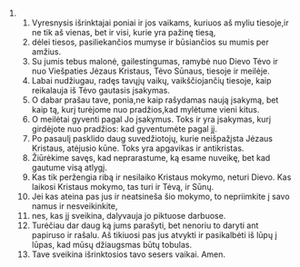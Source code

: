 <ol>
  <li>
    <ol>
      <li>Vyresnysis išrinktajai poniai ir jos vaikams, kuriuos aš myliu tiesoje,­ir ne tik aš vienas, bet ir visi, kurie yra pažinę tiesą,­</li>
      <li>dėlei tiesos, pasiliekančios mumyse ir būsiančios su mumis per amžius.</li>
      <li>Su jumis tebus malonė, gailestingumas, ramybė nuo Dievo Tėvo ir nuo Viešpaties Jėzaus Kristaus, Tėvo Sūnaus, tiesoje ir meilėje.</li>
      <li>Labai nudžiugau, radęs tavųjų vaikų, vaikščiojančių tiesoje, kaip reikalauja iš Tėvo gautasis įsakymas.</li>
      <li>O dabar prašau tave, ponia,­ne kaip rašydamas naują įsakymą, bet kaip tą, kurį turėjome nuo pradžios,­kad mylėtume vieni kitus.</li>
      <li>O meilė­tai gyventi pagal Jo įsakymus. Toks ir yra įsakymas, kurį girdėjote nuo pradžios: kad gyventumėte pagal jį.</li>
      <li>Po pasaulį pasklido daug suvedžiotojų, kurie neišpažįsta Jėzaus Kristaus, atėjusio kūne. Toks yra apgavikas ir antikristas.</li>
      <li>Žiūrėkime savęs, kad neprarastume, ką esame nuveikę, bet kad gautume visą atlygį.</li>
      <li>Kas tik peržengia ribą ir nesilaiko Kristaus mokymo, neturi Dievo. Kas laikosi Kristaus mokymo, tas turi ir Tėvą, ir Sūnų.</li>
      <li>Jei kas ateina pas jus ir neatsineša šio mokymo, to nepriimkite į savo namus ir nesveikinkite,</li>
      <li>nes, kas jį sveikina, dalyvauja jo piktuose darbuose.</li>
      <li>Turėčiau dar daug ką jums parašyti, bet nenoriu to daryti ant papiruso ir rašalu. Aš tikiuosi pas jus atvykti ir pasikalbėti iš lūpų į lūpas, kad mūsų džiaugsmas būtų tobulas.</li>
      <li>Tave sveikina išrinktosios tavo sesers vaikai. Amen.</li>
    </ol>
  </li>
</ol>